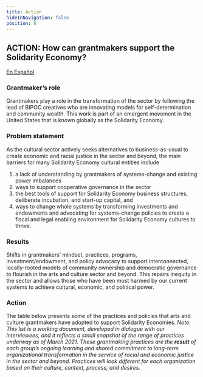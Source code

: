 ```yaml
---
title: Action
hideInNavigation: false
position: 6
---
```


## ACTION: How can grantmakers support the Solidarity Economy?

<a href="/assets/downloads/%C2%BFC%C3%B3mo%20pueden%20los%20donantes%20apoyar%20la%20econom%C3%ADa%20solidaria_.pdf" download data-use-interstitial class="button" hreflang="es">En Español</a>

### Grantmaker’s role

Grantmakers play a role in the transformation of the sector by following the lead of BIPOC creatives who are innovating models for self-determination and community wealth. This work is part of an emergent movement in the United States that is known globally as the Solidarity Economy.

### Problem statement

As the cultural sector actively seeks alternatives to business-as-usual to create economic and racial justice in the sector and beyond, the main barriers for many Solidarity Economy cultural entities include

1. a lack of understanding by grantmakers of systems-change and existing power imbalances
2. ways to support cooperative governance in the sector
3. the best tools of support for Solidarity Economy business structures, deliberate incubation, and start-up capital, and
4. ways to change whole systems by transforming investments and endowments and advocating for systems-change policies to create a fiscal and legal enabling environment for Solidarity Economy cultures to thrive.

### Results

Shifts in grantmakers’ mindset, practices, programs, investment/endowment, and policy advocacy to support interconnected, locally-rooted models of community ownership and democratic governance to flourish in the arts and culture sector and beyond. This repairs inequity in the sector and allows those who have been most harmed by our current systems to achieve cultural, economic, and political power.

### Action

The table below presents some of the practices and policies that arts and culture grantmakers have adopted to support Solidarity Economies. _Note: This list is a working document, developed in dialogue with our interviewees, and it reflects a small snapshot of the range of practices underway as of March 2021. These grantmaking practices are the **result** of each group’s ongoing learning and shared commitment to long-term organizational transformation in the service of racial and economic justice in the sector and beyond. Practices will look different for each organization based on their culture, context, process, and desires._
